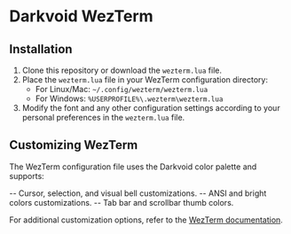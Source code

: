 # Darkvoid WezTerm

## Installation

1. Clone this repository or download the `wezterm.lua` file.
2. Place the `wezterm.lua` file in your WezTerm configuration directory:
   - For Linux/Mac: `~/.config/wezterm/wezterm.lua`
   - For Windows: `%USERPROFILE%\.wezterm\wezterm.lua`
3. Modify the font and any other configuration settings according to your personal preferences in the `wezterm.lua` file.

## Customizing WezTerm

The WezTerm configuration file uses the Darkvoid color palette and supports:

-- Cursor, selection, and visual bell customizations.
-- ANSI and bright colors customizations.
-- Tab bar and scrollbar thumb colors.

For additional customization options, refer to the [WezTerm documentation](https://wezterm.guru/).
